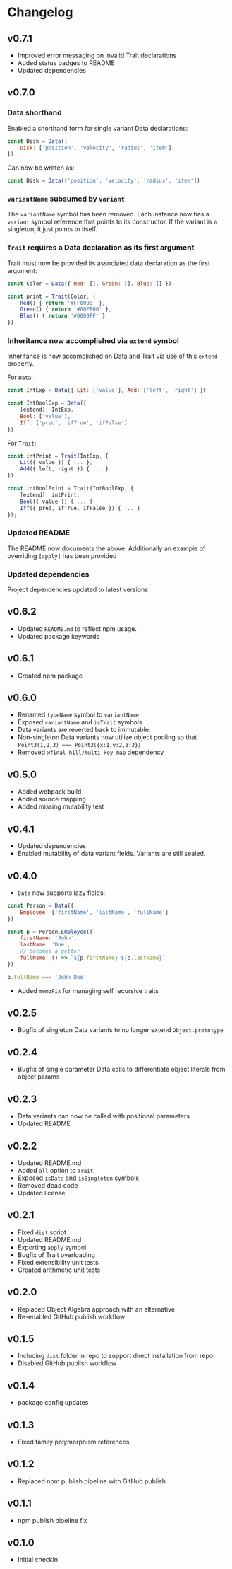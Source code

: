 # Changelog

## v0.7.1

- Improved error messaging on invalid Trait declarations
- Added status badges to README
- Updated dependencies

## v0.7.0

### Data shorthand

Enabled a shorthand form for single variant Data declarations:

```js
const Disk = Data({
    Disk: ['position', 'velocity', 'radius', 'item']
})
```

Can now be written as:

```js
const Disk = Data(['position', 'velocity', 'radius', 'item'])
```

### `variantName` subsumed by `variant`

The `variantName` symbol has been removed. Each instance now has a `variant` symbol reference that points to its constructor. If the variant is a singleton, it just points to itself.

### `Trait` requires a Data declaration as its first argument

Trait must now be provided its associated data declaration as the first argument:

```js
const Color = Data({ Red: [], Green: [], Blue: [] });

const print = Trait(Color, {
    Red() { return '#FF0000' },
    Green() { return '#00FF00' },
    Blue() { return '#0000FF' }
})
```

### Inheritance now accomplished via `extend` symbol

Inheritance is now accomplished on Data and Trait via use of this `extend` property.

For `Data`:

```js
const IntExp = Data({ Lit: ['value'], Add: ['left', 'right'] })

const IntBoolExp = Data({
    [extend]: IntExp,
    Bool: ['value'], 
    Iff: ['pred', 'ifTrue', 'ifFalse'] 
})
```

For `Trait`:

```js
const intPrint = Trait(IntExp, {
    Lit({ value }) { ... },
    Add({ left, right }) { ... }
})

const intBoolPrint = Trait(IntBoolExp, {
    [extend]: intPrint,
    Bool({ value }) { ... },
    Iff({ pred, ifTrue, ifFalse }) { ... }
});
```

### Updated README

The README now documents the above. Additionally an example of overriding `[apply]` has been provided

### Updated dependencies

Project dependencies updated to latest versions

## v0.6.2

- Updated `README.md` to reflect npm usage.
- Updated package keywords

## v0.6.1

- Created npm package

## v0.6.0

- Renamed `typeName` symbol to `variantName`
- Exposed `variantName` and `isTrait` symbols
- Data variants are reverted back to immutable.
- Non-singleton Data variants now utilize object pooling so that `Point3(1,2,3) === Point3({x:1,y:2,z:3})`
- Removed `@final-hill/multi-key-map` dependency

## v0.5.0

- Added webpack build
- Added source mapping
- Added missing mutability test

## v0.4.1

- Updated dependencies
- Enabled mutability of data variant fields. Variants are still sealed.

## v0.4.0

- `Data` now supports lazy fields:

```js
const Person = Data({
    Employee: ['firstName', 'lastName', 'fullName']
})

const p = Person.Employee({
    firstName: 'John',
    lastName: 'Doe',
    // becomes a getter
    fullName: () => `${p.firstName} ${p.lastName}`
})

p.fullName === 'John Doe'
```

- Added `memoFix` for managing self recursive traits

## v0.2.5

- Bugfix of singleton Data variants to no longer extend `Object.prototype`

## v0.2.4

- Bugfix of single parameter Data calls to differentiate object literals from object params

## v0.2.3

- Data variants can now be called with positional parameters
- Updated README

## v0.2.2

- Updated README.md
- Added `all` option to `Trait`
- Exposed `isData` and `isSingleton` symbols
- Removed dead code
- Updated license

## v0.2.1

- Fixed `dist` script
- Updated README.md
- Exporting `apply` symbol
- Bugfix of Trait overloading
- Fixed extensibility unit tests
- Created arithmetic unit tests

## v0.2.0

- Replaced Object Algebra approach with an alternative
- Re-enabled GitHub publish workflow

## v0.1.5

- Including `dist` folder in repo to support direct installation from repo
- Disabled GitHub publish workflow

## v0.1.4

- package config updates

## v0.1.3

- Fixed family polymorphism references

## v0.1.2

- Replaced npm publish pipeline with GitHub publish

## v0.1.1

- npm publish pipeline fix

## v0.1.0

- Initial checkin
